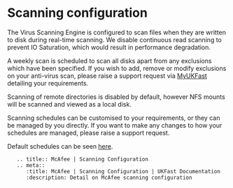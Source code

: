 # Scanning configuration

The Virus Scanning Engine is configured to scan files when they are written to disk during real-time scanning. We disable continuous read scanning to prevent IO Saturation, which would result in performance degradation.

A weekly scan is scheduled to scan all disks apart from any exclusions which have been specified. If you wish to add, remove or modify exclusions on your anti-virus scan, please raise a support request via [MyUKFast](https://my.ukfast.co.uk) detailing your requirements.

Scanning of remote directories is disabled by default, however NFS mounts will be scanned and viewed as a local disk.

Scanning schedules can be customised to your requirements, or they can be managed by you directly. If you want to make any changes to how your schedules are managed, please raise a support request.

Default schedules can be seen [here](schedules).

```eval_rst
   .. title:: McAfee | Scanning Configuration
   .. meta::
      :title: McAfee | Scanning Configuration | UKFast Documentation
      :description: Detail on McAfee scanning configuration
```
